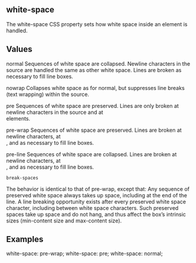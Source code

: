 ## white-space

The white-space CSS property sets how white space inside an element is handled.


## Values

normal
Sequences of white space are collapsed. Newline characters in the source are handled the same as other white space. Lines are broken as necessary to fill line boxes.

nowrap
Collapses white space as for normal, but suppresses line breaks (text wrapping) within the source.

pre
Sequences of white space are preserved. Lines are only broken at newline characters in the source and at <br> elements.

pre-wrap
Sequences of white space are preserved. Lines are broken at newline characters, at <br>, and as necessary to fill line boxes.

pre-line
Sequences of white space are collapsed. Lines are broken at newline characters, at <br>, and as necessary to fill line boxes.

    break-spaces
The behavior is identical to that of pre-wrap, except that:
Any sequence of preserved white space always takes up space, including at the end of the line.
A line breaking opportunity exists after every preserved white space character, including between white space characters.
Such preserved spaces take up space and do not hang, and thus affect the box’s intrinsic sizes (min-content size and max-content size).


## Examples

white-space: pre-wrap;
white-space: pre;
white-space: normal;